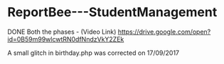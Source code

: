 # ReportBee---StudentManagement


DONE Both the phases   - (Video Link)  https://drive.google.com/open?id=0B59m99wlcwtRN0dfNndzVkY2ZEk


A small glitch in birthday.php was corrected on 17/09/2017
